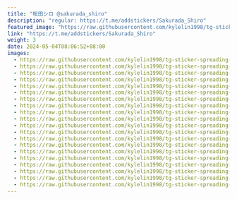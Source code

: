 ```yaml
---
title: "桜田シロ @sakurada_shiro"
description: "regular: https://t.me/addstickers/Sakurada_Shiro"
featured_image: "https://raw.githubusercontent.com/kylelin1998/tg-sticker-spreading-worldwide-images/main/img/65fd73a9-8a62-4074-b538-efc097c7f448.jpg"
link: "https://t.me/addstickers/Sakurada_Shiro"
weight: 3
date: 2024-05-04T08:06:52+08:00
images:
  - https://raw.githubusercontent.com/kylelin1998/tg-sticker-spreading-worldwide-images/main/img/65fd73a9-8a62-4074-b538-efc097c7f448.jpg
  - https://raw.githubusercontent.com/kylelin1998/tg-sticker-spreading-worldwide-images/main/img/dc685cfa-a39a-4a65-b875-0e599c0b8d6d.jpg
  - https://raw.githubusercontent.com/kylelin1998/tg-sticker-spreading-worldwide-images/main/img/58a78f05-0de7-49b8-ba55-e5ed51bca94d.jpg
  - https://raw.githubusercontent.com/kylelin1998/tg-sticker-spreading-worldwide-images/main/img/f0c98967-0a90-489a-b6f6-b74184d17fa0.jpg
  - https://raw.githubusercontent.com/kylelin1998/tg-sticker-spreading-worldwide-images/main/img/25e574ce-3911-4332-8085-a27d6db60a70.jpg
  - https://raw.githubusercontent.com/kylelin1998/tg-sticker-spreading-worldwide-images/main/img/18263593-8134-4f51-984f-ad2c7df57b1f.jpg
  - https://raw.githubusercontent.com/kylelin1998/tg-sticker-spreading-worldwide-images/main/img/6a014410-6d30-4a9a-a41d-cb1a40d86e99.jpg
  - https://raw.githubusercontent.com/kylelin1998/tg-sticker-spreading-worldwide-images/main/img/cb4ef718-d35f-4902-995d-625d1fbe7901.jpg
  - https://raw.githubusercontent.com/kylelin1998/tg-sticker-spreading-worldwide-images/main/img/41666af3-fad3-4275-9fb6-22a1c2df9740.jpg
  - https://raw.githubusercontent.com/kylelin1998/tg-sticker-spreading-worldwide-images/main/img/f568a8a8-75f7-4f45-9fc8-29e0665a31ae.jpg
  - https://raw.githubusercontent.com/kylelin1998/tg-sticker-spreading-worldwide-images/main/img/f6f24aaf-c76c-4931-ab6c-98569d9dbca5.jpg
  - https://raw.githubusercontent.com/kylelin1998/tg-sticker-spreading-worldwide-images/main/img/df839d45-fbc4-45ff-9c17-ec62a59d5b17.jpg
  - https://raw.githubusercontent.com/kylelin1998/tg-sticker-spreading-worldwide-images/main/img/4f2bed9f-9cfc-4e64-a06f-aef14ba0df10.jpg
  - https://raw.githubusercontent.com/kylelin1998/tg-sticker-spreading-worldwide-images/main/img/2b27a461-8f70-47d7-969a-2a113512ff53.jpg
  - https://raw.githubusercontent.com/kylelin1998/tg-sticker-spreading-worldwide-images/main/img/9b418eb5-5b72-4332-a62c-66685a1a863b.jpg
  - https://raw.githubusercontent.com/kylelin1998/tg-sticker-spreading-worldwide-images/main/img/811701b0-0d0a-449c-99d7-f46e8ce4ff8c.jpg
  - https://raw.githubusercontent.com/kylelin1998/tg-sticker-spreading-worldwide-images/main/img/91e8f467-c049-48a6-a661-a2ae046b4dfb.jpg
  - https://raw.githubusercontent.com/kylelin1998/tg-sticker-spreading-worldwide-images/main/img/e6ab784e-b653-4cc3-a069-fd2a3753ff03.jpg
  - https://raw.githubusercontent.com/kylelin1998/tg-sticker-spreading-worldwide-images/main/img/2878959b-3ace-4370-94e7-fba7a8d80e2f.jpg
  - https://raw.githubusercontent.com/kylelin1998/tg-sticker-spreading-worldwide-images/main/img/89034a9a-5fa5-4233-8703-b8d45127acbc.jpg
---
```

